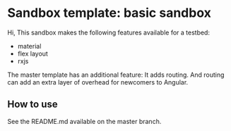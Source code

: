 # Sandbox template: basic sandbox
Hi,
This sandbox makes the following features available for a testbed:
* material
* flex layout
* rxjs

The master template has an additional feature: It adds routing. And routing can add an extra layer of overhead for newcomers to Angular.

## How to use
See the README.md available on the master branch.
